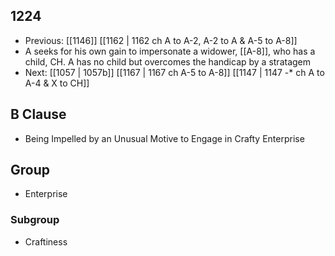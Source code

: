 ## 1224
- Previous: [[1146]] [[1162 | 1162 ch A to A-2, A-2 to A &amp; A-5 to A-8]] 
- A seeks for his own gain to impersonate a widower, [[A-8]], who has a child, CH. A has no child but overcomes the handicap by a stratagem
- Next: [[1057 | 1057b]] [[1167 | 1167 ch A-5 to A-8]] [[1147 | 1147 -* ch A to A-4 &amp; X to CH]] 

## B Clause
- Being Impelled by an Unusual Motive to Engage in Crafty Enterprise

## Group
- Enterprise

### Subgroup
- Craftiness

